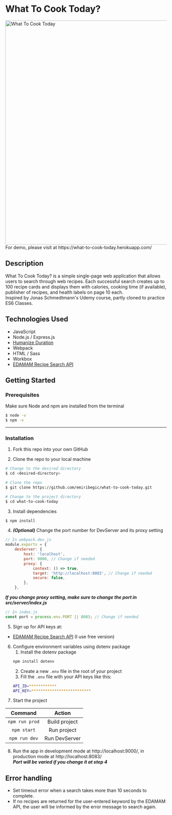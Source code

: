 # What To Cook Today?

<img src="https://github.com/emiribegic/what-to-cook-today/blob/main/demo/recipe_demo.gif" alt="What To Cook Today" width="700px">
For demo, please visit at https://what-to-cook-today.herokuapp.com/

## Description

What To Cook Today? is a simple single-page web application that allows users to search through web recipes.
Each successful search creates up to 100 recipe cards and displays them with calories, cooking time (if available), publisher of recipes, and health labels on page 10 each.
<br>
Inspired by Jonas Schmedtmann's Udemy course, partly cloned to practice ES6 Classes.

## Technologies Used

-   JavaScript
-   Node.js / Express.js
-   [Humanize Duration](https://github.com/EvanHahn/HumanizeDuration.js)
-   Webpack
-   HTML / Sass
-   Workbox
-   [EDAMAM Recipe Search API](https://developer.edamam.com/edamam-docs-recipe-api)

## Getting Started

### Prerequisites

Make sure Node and npm are installed from the terminal

```bash
$ node -v
$ npm -v
```

---

### Installation

1. Fork this repo into your own GitHub

2. Clone the repo to your local machine

```bash
# Change to the desired directory
$ cd <desired-directory>

# Clone the repo
$ git clone https://github.com/emiribegic/what-to-cook-today.git

# Change to the project directory
$ cd what-to-cook-today
```

3. Install dependencies

```bash
$ npm install
```

4. **_(Optional)_** Change the port number for DevServer and its proxy setting

```javascript
// In webpack.dev.js
module.exports = {
	devServer: {
		host: 'localhost',
		port: 9000, // Change if needed
		proxy: {
			context: () => true,
			target: 'http://localhost:8083', // Change if needed
			secure: false,
		},
	},
```

**_If you change proxy setting, make sure to change the port in src/server/index.js_**

```javascript
// In index.js
const port = process.env.PORT || 8083; // Change if needed
```

5. Sign up for API keys at:

-   [EDAMAM Recipe Search API](https://developer.edamam.com/edamam-docs-recipe-api) (I use free version)

6. Configure environment variables using dotenv package
    1. Install the dotenv package
    ```bash
    npm install dotenv
    ```
    2. Create a new `.env` file in the root of your project
    3. Fill the `.env` file with your API keys like this:
    ```bash
    API_ID=************
    API_KEY=**************************
    ```
7. Start the project

|    Command     |    Action     |
| :------------: | :-----------: |
| `npm run prod` | Build project |
|  `npm start`   |  Run project  |
| `npm run dev`  | Run DevServer |

8. Run the app in development mode at http://localhost:9000/, in production mode at http://localhost:8083/
   <br>
   **_Port will be varied if you change it at step 4_**

## Error handling

-   Set timeout error when a search takes more than 10 seconds to complete.
-   If no recipes are returned for the user-entered keyword by the EDAMAM API, the user will be informed by the error message to search again.

